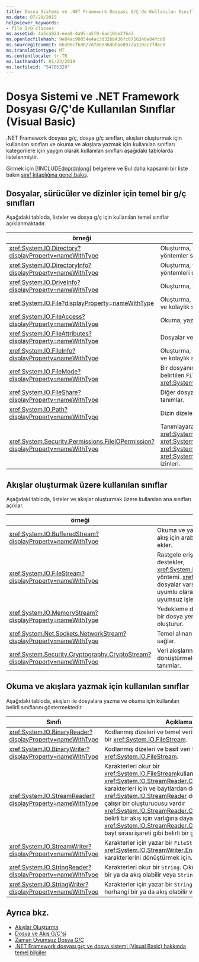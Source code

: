 ```yaml
---
title: Dosya Sistemi ve .NET Framework Dosyası G/Ç'de Kullanılan Sınıflar (Visual Basic)
ms.date: 07/20/2015
helpviewer_keywords:
- file I/O classes
ms.assetid: 4a5ca924-eea8-4a95-a5f0-6ac10de276a3
ms.openlocfilehash: 9e84ac90054e4ac3d32bb436fc0756248e84fcd0
ms.sourcegitcommit: 6b308cf6d627d78ee36dbbae8972a310ac7fd6c8
ms.translationtype: MT
ms.contentlocale: tr-TR
ms.lasthandoff: 01/23/2019
ms.locfileid: "54705329"
---
```

# <a name="classes-used-in-net-framework-file-io-and-the-file-system-visual-basic"></a>Dosya Sistemi ve .NET Framework Dosyası G/Ç'de Kullanılan Sınıflar (Visual Basic)
.NET Framework dosyası g/ç, dosya g/ç sınıfları, akışları oluşturmak için kullanılan sınıfları ve okuma ve akışlara yazmak için kullanılan sınıfları kategorilere için yaygın olarak kullanılan sınıfları aşağıdaki tablolarda listelenmiştir.  
  
 Girmek için [!INCLUDE[dnprdnlong](~/includes/dnprdnlong-md.md)] belgelere ve Bul daha kapsamlı bir liste bakın [sınıf kitaplığına genel bakış](../../../../standard/class-library-overview.md).  
  
## <a name="basic-io-classes-for-files-drives-and-directories"></a>Dosyalar, sürücüler ve dizinler için temel bir g/ç sınıfları  
 Aşağıdaki tabloda, listeler ve dosya g/ç için kullanılan temel sınıflar açıklanmaktadır.  
  
|örneği|Açıklama|  
|-----------|-----------------|  
|<xref:System.IO.Directory?displayProperty=nameWithType>|Oluşturma, taşıma ve dizinler ile alt dizinleri numaralandırma için statik yöntemler sağlar.|  
|<xref:System.IO.DirectoryInfo?displayProperty=nameWithType>|Oluşturma, taşıma ve dizinler ile alt dizinleri numaralandırma için örnek yöntemleri sağlar.|  
|<xref:System.IO.DriveInfo?displayProperty=nameWithType>|Oluşturma, taşıma ve sürücüler numaralandırma için örnek yöntemleri sağlar.|  
|<xref:System.IO.File?displayProperty=nameWithType>|Oluşturma, kopyalama, silme, taşıma ve dosya açma için statik yöntemler sağlar ve kolaylık sağlar, oluşturma sırasında bir `FileStream`.|  
|<xref:System.IO.FileAccess?displayProperty=nameWithType>|Okuma, yazma ya da bir dosya için okuma/yazma erişimi sabitleri tanımlar.|  
|<xref:System.IO.FileAttributes?displayProperty=nameWithType>|Dosyalar ve dizinler için öznitelikleri gibi sağlar `Archive`, `Hidden`, ve `ReadOnly`.|  
|<xref:System.IO.FileInfo?displayProperty=nameWithType>|Oluşturma, kopyalama, silme, taşıma ve dosya açma için statik yöntemler sağlar ve kolaylık sağlar, oluşturma sırasında bir `FileStream`.|  
|<xref:System.IO.FileMode?displayProperty=nameWithType>|Bir dosyanın nasıl açıldığı denetler. Bu parametre için oluşturucular birçok belirtilen `FileStream` ve `IsolatedStorageFileStream`ve `Open` yöntemlerinin <xref:System.IO.File> ve <xref:System.IO.FileInfo>.|  
|<xref:System.IO.FileShare?displayProperty=nameWithType>|Diğer dosya akışları aynı dosyada olabilir erişim türünü denetleme sabitlerini tanımlar.|  
|<xref:System.IO.Path?displayProperty=nameWithType>|Dizin dizeleri işlemek için yöntemler ve özellikler sağlar.|  
|<xref:System.Security.Permissions.FileIOPermission?displayProperty=nameWithType>|Tanımlayarak dosya ve klasörlerin erişim denetimleri <xref:System.Security.Permissions.FileIOPermissionAttribute.Read%2A>, <xref:System.Security.Permissions.FileIOPermissionAttribute.Write%2A>, <xref:System.Security.Permissions.FileIOPermissionAttribute.Append%2A> ve <xref:System.Security.Permissions.FileIOPermissionAttribute.PathDiscovery%2A> izinleri.|  
  
## <a name="classes-used-to-create-streams"></a>Akışlar oluşturmak üzere kullanılan sınıflar  
 Aşağıdaki tabloda, listeler ve akışlar oluşturmak üzere kullanılan ana sınıfları açıklar.  
  
|örneği|Açıklama|  
|-----------|-----------------|  
|<xref:System.IO.BufferedStream?displayProperty=nameWithType>|Okuma ve yazma işlemi başka bir akış için arabelleğe alma katmanı ekler.|  
|<xref:System.IO.FileStream?displayProperty=nameWithType>|Rastgele erişim aracılığıyla dosyaları destekler, <xref:System.IO.FileStream.Seek%2A> yöntemi. <xref:System.IO.FileStream> dosyalar varsayılan olarak zaman uyumlu olarak açılır. ancak zaman uyumsuz işlem de destekler.|  
|<xref:System.IO.MemoryStream?displayProperty=nameWithType>|Yedekleme deposu ayarlanmış olan bir dosya yerine belleği olan bir akış oluşturur.|  
|<xref:System.Net.Sockets.NetworkStream?displayProperty=nameWithType>|Temel alınan veri akışını ağ erişim sağlar.|  
|<xref:System.Security.Cryptography.CryptoStream?displayProperty=nameWithType>|Veri akışlarını şifreleme dönüştürmelerine bağlanan bir akışı tanımlar.|  
  
## <a name="classes-used-to-read-from-and-write-to-streams"></a>Okuma ve akışlara yazmak için kullanılan sınıflar  
 Aşağıdaki tabloda, akışları ile dosyalara yazma ve okuma için kullanılan belirli sınıflarını göstermektedir.  
  
|**Sınıfı**|**Açıklama**|  
|---------------|---------------------|  
|<xref:System.IO.BinaryReader?displayProperty=nameWithType>|Kodlanmış dizeleri ve temel veri türlerinden okuyan bir <xref:System.IO.FileStream>.|  
|<xref:System.IO.BinaryWriter?displayProperty=nameWithType>|Kodlanmış dizeleri ve basit veri türleri için yazar bir <xref:System.IO.FileStream>.|  
|<xref:System.IO.StreamReader?displayProperty=nameWithType>|Karakterleri okur bir <xref:System.IO.FileStream>kullanarak <xref:System.IO.StreamReader.CurrentEncoding%2A> karakterleri için ve baytlardan dönüştürmek için. <xref:System.IO.StreamReader> doğru anlamamıza çalışır bir oluşturucusu vardır <xref:System.IO.StreamReader.CurrentEncoding%2A> belirli bir akış için varlığına dayalı bir <xref:System.IO.StreamReader.CurrentEncoding%2A>-bayt sırası işareti gibi belirli bir giriş.|  
|<xref:System.IO.StreamWriter?displayProperty=nameWithType>|Karakterler için yazar bir `FileStream`kullanarak <xref:System.IO.StreamWriter.Encoding%2A> bayt karakterlerini dönüştürmek için.|  
|<xref:System.IO.StringReader?displayProperty=nameWithType>|Karakterleri okur bir `String`. Çıkış kodlaması herhangi bir ya da akış olabilir veya `String`.|  
|<xref:System.IO.StringWriter?displayProperty=nameWithType>|Karakterler için yazar bir `String`. Çıkış kodlaması herhangi bir ya da akış olabilir veya `String`.|  
  
## <a name="see-also"></a>Ayrıca bkz.
- [Akışlar Oluşturma](../../../../standard/io/composing-streams.md)
- [Dosya ve Akış G/Ç'si](../../../../standard/io/index.md)
- [Zaman Uyumsuz Dosya G/Ç](../../../../standard/io/asynchronous-file-i-o.md)
- [.NET Framework dosyası g/ç ve dosya sistemi (Visual Basic) hakkında temel bilgiler](../../../../visual-basic/developing-apps/programming/drives-directories-files/basics-of-net-framework-file-io-and-the-file-system.md)
